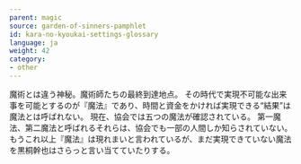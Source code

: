 ```yaml
---
parent: magic
source: garden-of-sinners-pamphlet
id: kara-no-kyoukai-settings-glossary
language: ja
weight: 42
category:
- other
---
```


魔術とは違う神秘。魔術師たちの最終到達地点。
その時代で実現不可能な出来事を可能とするのが『魔法』であり、時間と資金をかければ実現できる“結果”は魔法とは呼ばれない。
現在、協会では五つの魔法が確認されている。
第一魔法、第二魔法と呼ばれるそれらは、協会でも一部の人間しか知らされていない。
もうこれ以上『魔法』は現れまいと言われているが、まだ実現できていない魔法を黒桐幹也はさらっと言い当てていたりする。
